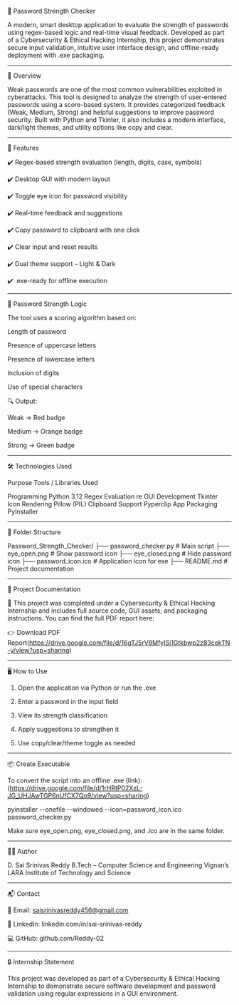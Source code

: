 🔐 Password Strength Checker

A modern, smart desktop application to evaluate the strength of passwords using regex-based logic and real-time visual feedback. Developed as part of a Cybersecurity & Ethical Hacking Internship, this project demonstrates secure input validation, intuitive user interface design, and offline-ready deployment with .exe packaging.


---

📘 Overview

Weak passwords are one of the most common vulnerabilities exploited in cyberattacks. This tool is designed to analyze the strength of user-entered passwords using a score-based system. It provides categorized feedback (Weak, Medium, Strong) and helpful suggestions to improve password security. Built with Python and Tkinter, it also includes a modern interface, dark/light themes, and utility options like copy and clear.


---

🚀 Features

✔️ Regex-based strength evaluation (length, digits, case, symbols)

✔️ Desktop GUI with modern layout

✔️ Toggle eye icon for password visibility

✔️ Real-time feedback and suggestions

✔️ Copy password to clipboard with one click

✔️ Clear input and reset results

✔️ Dual theme support – Light & Dark

✔️ .exe-ready for offline execution



---

🧠 Password Strength Logic

The tool uses a scoring algorithm based on:

Length of password

Presence of uppercase letters

Presence of lowercase letters

Inclusion of digits

Use of special characters


🔍 Output:

Weak → Red badge

Medium → Orange badge

Strong → Green badge



---

🛠️ Technologies Used

Purpose	Tools / Libraries Used

Programming	Python 3.12
Regex Evaluation	re
GUI Development	Tkinter
Icon Rendering	Pillow (PIL)
Clipboard Support	Pyperclip
App Packaging	PyInstaller



---

📁 Folder Structure

Password_Strength_Checker/
├── password_checker.py         # Main script
├── eye_open.png                # Show password icon
├── eye_closed.png              # Hide password icon
├── password_icon.ico           # Application icon for exe
├── README.md                   # Project documentation


---

📄 Project Documentation

📘 This project was completed under a Cybersecurity & Ethical Hacking Internship and includes full source code, GUI assets, and packaging instructions. You can find the full PDF report here:

👉 Download PDF Report(https://drive.google.com/file/d/16gTJ5rV8MfyISi1Gtkbwp2z83cekTN-y/view?usp=sharing)


---

🖥️ How to Use

1. Open the application via Python or run the .exe


2. Enter a password in the input field


3. View its strength classification


4. Apply suggestions to strengthen it


5. Use copy/clear/theme toggle as needed




---

📦 Create Executable

To convert the script into an offline .exe (link):(https://drive.google.com/file/d/1rHRtP02XzL-JG_UHJAwTGP6nUfCX7Qo9/view?usp=sharing)

pyinstaller --onefile --windowed --icon=password_icon.ico password_checker.py

Make sure eye_open.png, eye_closed.png, and .ico are in the same folder.


---

👨‍💻 Author

D. Sai Srinivas Reddy
B.Tech – Computer Science and Engineering
Vignan’s LARA Institute of Technology and Science


---

📬 Contact

📧 Email: saisrinivasreddy456@gmail.com

🔗 LinkedIn:  linkedin.com/in/sai-srinivas-reddy

💻 GitHub:  github.com/Reddy-02



---

🔒 Internship Statement

This project was developed as part of a Cybersecurity & Ethical Hacking Internship to demonstrate secure software development and password validation using regular expressions in a GUI environment.
